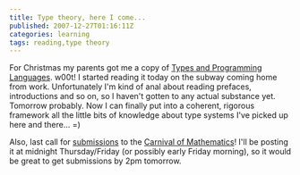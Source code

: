 ```yaml
---
title: Type theory, here I come...
published: 2007-12-27T01:16:11Z
categories: learning
tags: reading,type theory
---
```


For Christmas my parents got me a copy of <a href="http://www.cis.upenn.edu/~bcpierce/tapl/">Types and Programming Languages</a>.  w00t!   I started reading it today on the subway coming home from work.  Unfortunately I'm kind of anal about reading prefaces, introductions and so on, so I haven't gotten to any actual substance yet.  Tomorrow probably.  Now I can finally put into a coherent, rigorous framework all the little bits of knowledge about type systems I've picked up here and there... =)

Also, last call for <a href="http://www.mathlesstraveled.com/?p=95">submissions</a> to the <a href="http://carnivalofmathematics.wordpress.com/">Carnival of Mathematics</a>!  I'll be posting it at midnight Thursday/Friday (or possibly early Friday morning), so it would be great to get submissions by 2pm tomorrow.

